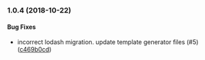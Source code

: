 <a name="1.0.4"></a>
### 1.0.4 (2018-10-22)


#### Bug Fixes

* incorrect lodash migration. update template generator files (#5) ([c469b0cd](https://github.com/DonutEspresso/vinea/commit/c469b0cd))

